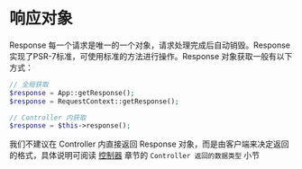 # 响应对象

Response 每一个请求是唯一的一个对象，请求处理完成后自动销毁。Response实现了PSR-7标准，可使用标准的方法进行操作。Response 对象获取一般有以下方式：

```php
// 全局获取
$response = App::getResponse();
$response = RequestContext::getResponse();

// Controller 内获取
$response = $this->response();
```

我们不建议在 Controller 内直接返回 Response 对象，而是由客户端来决定返回的格式，具体说明可阅读 [控制器](controller.md) 章节的 `Controller 返回的数据类型` 小节



